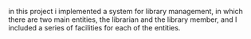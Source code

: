 in this project i implemented a system for library management, in which there are two main entities, the librarian and the library member, and I included a series of facilities for each of the entities.
